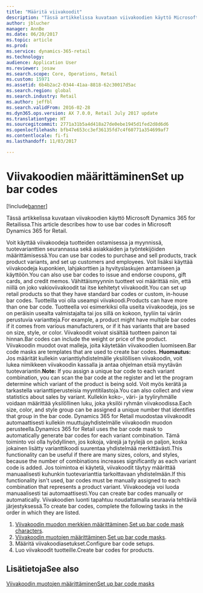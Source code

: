 ```yaml
---
title: "Määritä viivakoodit"
description: "Tässä artikkelissa kuvataan viivakoodien käyttö Microsoft Dynamics 365 for Retailissa."
author: jblucher
manager: AnnBe
ms.date: 06/20/2017
ms.topic: article
ms.prod: 
ms.service: dynamics-365-retail
ms.technology: 
audience: Application User
ms.reviewer: josaw
ms.search.scope: Core, Operations, Retail
ms.custom: 15971
ms.assetid: 6b4b2ac2-0344-41aa-8818-62c30017d5ac
ms.search.region: global
ms.search.industry: Retail
ms.author: jeffbl
ms.search.validFrom: 2016-02-28
ms.dyn365.ops.version: AX 7.0.0, Retail July 2017 update
ms.translationtype: HT
ms.sourcegitcommit: 2771a31b5a4d418a27de0ebe1945d1fed2d8d6d6
ms.openlocfilehash: bfb47e653cc3ef36135fd7c4f60771a354699af7
ms.contentlocale: fi-fi
ms.lasthandoff: 11/03/2017

---
```


# <a name="set-up-bar-codes"></a><span data-ttu-id="3ce93-103">Viivakoodien määrittäminen</span><span class="sxs-lookup"><span data-stu-id="3ce93-103">Set up bar codes</span></span>

[!include[banner](includes/banner.md)]


<span data-ttu-id="3ce93-104">Tässä artikkelissa kuvataan viivakoodien käyttö Microsoft Dynamics 365 for Retailissa.</span><span class="sxs-lookup"><span data-stu-id="3ce93-104">This article describes how to use bar codes in Microsoft Dynamics 365 for Retail.</span></span>

<span data-ttu-id="3ce93-105">Voit käyttää viivakoodeja tuotteiden ostamisessa ja myynnissä, tuotevarianttien seurannassa sekä asiakkaiden ja työntekijöiden määrittämisessä.</span><span class="sxs-lookup"><span data-stu-id="3ce93-105">You can use bar codes to purchase and sell products, track product variants, and set up customers and employees.</span></span> <span data-ttu-id="3ce93-106">Voit lisäksi käyttää viivakoodeja kuponkien, lahjakorttien ja hyvityslaskujen antamiseen ja käyttöön.</span><span class="sxs-lookup"><span data-stu-id="3ce93-106">You can also use bar codes to issue and endorse coupons, gift cards, and credit memos.</span></span> <span data-ttu-id="3ce93-107">Vähittäismyynnin tuotteet voi määrittää niin, että niillä on joko vakioviivakoodit tai itse kehitetyt viivakoodit.</span><span class="sxs-lookup"><span data-stu-id="3ce93-107">You can set up retail products so that they have standard bar codes or custom, in-house bar codes.</span></span> <span data-ttu-id="3ce93-108">Tuotteilla voi olla useampi viivakoodi.</span><span class="sxs-lookup"><span data-stu-id="3ce93-108">Products can have more than one bar code.</span></span> <span data-ttu-id="3ce93-109">Tuotteella voi esimerkiksi olla useita viivakoodeja, jos se on peräisin usealta valmistajalta tai jos sillä on kokoon, tyyliin tai väriin perustuvia variantteja.</span><span class="sxs-lookup"><span data-stu-id="3ce93-109">For example, a product might have multiple bar codes if it comes from various manufacturers, or if it has variants that are based on size, style, or color.</span></span> <span data-ttu-id="3ce93-110">Viivakoodit voivat sisältää tuotteen painon tai hinnan.</span><span class="sxs-lookup"><span data-stu-id="3ce93-110">Bar codes can include the weight or price of the product.</span></span> <span data-ttu-id="3ce93-111">Viivakoodin muodot ovat malleja, joita käytetään viivakoodien luomiseen.</span><span class="sxs-lookup"><span data-stu-id="3ce93-111">Bar code masks are templates that are used to create bar codes.</span></span> <span data-ttu-id="3ce93-112">**Huomautus:** Jos määrität kullekin varianttiyhdistelmälle yksilöllisen viivakoodin, voit lukea nimikkeen viivakoodin kassalla ja antaa ohjelman etsiä myytävän tuotevariantin.</span><span class="sxs-lookup"><span data-stu-id="3ce93-112">**Note:** If you assign a unique bar code to each variant combination, you can scan the bar code at the register and let the program determine which variant of the product is being sold.</span></span> <span data-ttu-id="3ce93-113">Voit myös kerätä ja tarkastella varianttiperusteisia myyntitilastoja.</span><span class="sxs-lookup"><span data-stu-id="3ce93-113">You can also collect and view statistics about sales by variant.</span></span> <span data-ttu-id="3ce93-114">Kullekin koko-, väri- ja tyyliryhmälle voidaan määrittää yksilöllinen luku, joka yksilöi ryhmän viivakoodissa.</span><span class="sxs-lookup"><span data-stu-id="3ce93-114">Each size, color, and style group can be assigned a unique number that identifies that group in the bar code.</span></span> <span data-ttu-id="3ce93-115">Dynamics 365 for Retail muodostaa viivakoodit automaattisesti kullekin muuttujayhdistelmälle viivakoodin muodon perusteella.</span><span class="sxs-lookup"><span data-stu-id="3ce93-115">Dynamics 365 for Retail uses the bar code mask to automatically generate bar codes for each variant combination.</span></span> <span data-ttu-id="3ce93-116">Tämä toiminto voi olla hyödyllinen, jos kokoja, värejä ja tyylejä on paljon, koska jokainen lisätty varianttikoodi suurentaa yhdistelmää merkittävästi.</span><span class="sxs-lookup"><span data-stu-id="3ce93-116">This functionality can be useful if there are many sizes, colors, and styles, because the number of combinations increases significantly as each variant code is added.</span></span> <span data-ttu-id="3ce93-117">Jos toimintoa ei käytetä, viivakoodit täytyy määrittää manuaalisesti kuhunkin tuotevarianttia tarkoittavaan yhdistelmään.</span><span class="sxs-lookup"><span data-stu-id="3ce93-117">If this functionality isn't used, bar codes must be manually assigned to each combination that represents a product variant.</span></span> <span data-ttu-id="3ce93-118">Viivakoodeja voi luoda manuaalisesti tai automaattisesti.</span><span class="sxs-lookup"><span data-stu-id="3ce93-118">You can create bar codes manually or automatically.</span></span> <span data-ttu-id="3ce93-119">Viivakoodien luonti tapahtuu noudattamalla seuraavia tehtäviä järjestyksessä.</span><span class="sxs-lookup"><span data-stu-id="3ce93-119">To create bar codes, complete the following tasks in the order in which they are listed.</span></span>

1.  <span data-ttu-id="3ce93-120">[Viivakoodin muodon merkkien määrittäminen](set-up-bar-code-masks.md).</span><span class="sxs-lookup"><span data-stu-id="3ce93-120">[Set up bar code mask characters](set-up-bar-code-masks.md).</span></span>
2.  <span data-ttu-id="3ce93-121">[Viivakoodin muotojen määrittäminen](set-up-bar-code-masks.md).</span><span class="sxs-lookup"><span data-stu-id="3ce93-121">[Set up bar code masks](set-up-bar-code-masks.md).</span></span>
3.  <span data-ttu-id="3ce93-122">Määritä viivakoodiasetukset.</span><span class="sxs-lookup"><span data-stu-id="3ce93-122">Configure bar code setups.</span></span>
4.  <span data-ttu-id="3ce93-123">Luo viivakoodit tuotteille.</span><span class="sxs-lookup"><span data-stu-id="3ce93-123">Create bar codes for products.</span></span>


<a name="see-also"></a><span data-ttu-id="3ce93-124">Lisätietoja</span><span class="sxs-lookup"><span data-stu-id="3ce93-124">See also</span></span>
--------

[<span data-ttu-id="3ce93-125">Viivakoodin muotojen määrittäminen</span><span class="sxs-lookup"><span data-stu-id="3ce93-125">Set up bar code masks</span></span>](set-up-bar-code-masks.md)




